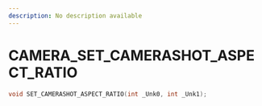```yaml
---
description: No description available 
---
```


# CAMERA\_SET_CAMERASHOT_ASPECT_RATIO

```cpp
void SET_CAMERASHOT_ASPECT_RATIO(int _Unk0, int _Unk1);
```